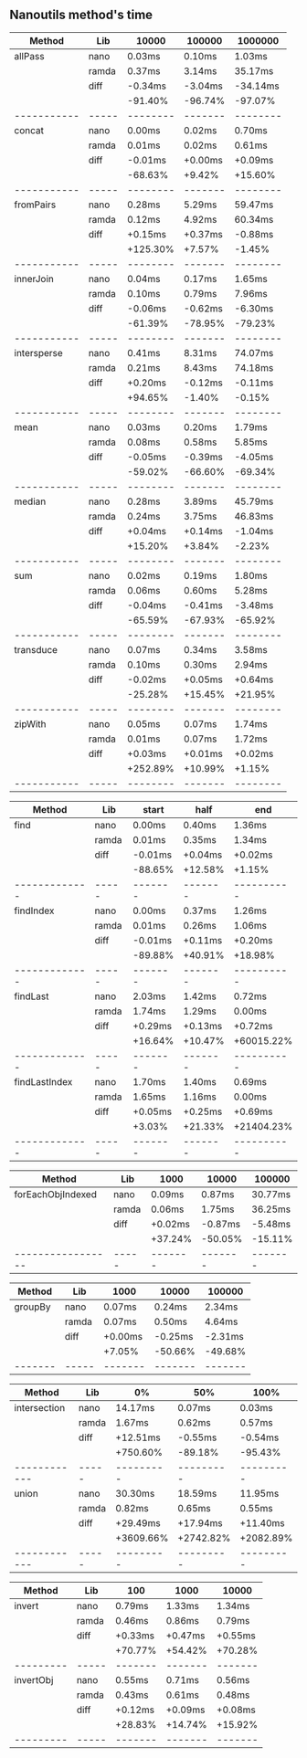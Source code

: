 ## Nanoutils method's time
| Method      | Lib   |    10000 |  100000 |  1000000 |
| ----------- | ----- | -------- | ------- | -------- |
| allPass     | nano  |   0.03ms |  0.10ms |   1.03ms |
|             | ramda |   0.37ms |  3.14ms |  35.17ms |
|             | diff  |  -0.34ms | -3.04ms | -34.14ms |
|             |       |  -91.40% | -96.74% |  -97.07% |
| ----------- | ----- | -------- | ------- | -------- |
| concat      | nano  |   0.00ms |  0.02ms |   0.70ms |
|             | ramda |   0.01ms |  0.02ms |   0.61ms |
|             | diff  |  -0.01ms | +0.00ms |  +0.09ms |
|             |       |  -68.63% |  +9.42% |  +15.60% |
| ----------- | ----- | -------- | ------- | -------- |
| fromPairs   | nano  |   0.28ms |  5.29ms |  59.47ms |
|             | ramda |   0.12ms |  4.92ms |  60.34ms |
|             | diff  |  +0.15ms | +0.37ms |  -0.88ms |
|             |       | +125.30% |  +7.57% |   -1.45% |
| ----------- | ----- | -------- | ------- | -------- |
| innerJoin   | nano  |   0.04ms |  0.17ms |   1.65ms |
|             | ramda |   0.10ms |  0.79ms |   7.96ms |
|             | diff  |  -0.06ms | -0.62ms |  -6.30ms |
|             |       |  -61.39% | -78.95% |  -79.23% |
| ----------- | ----- | -------- | ------- | -------- |
| intersperse | nano  |   0.41ms |  8.31ms |  74.07ms |
|             | ramda |   0.21ms |  8.43ms |  74.18ms |
|             | diff  |  +0.20ms | -0.12ms |  -0.11ms |
|             |       |  +94.65% |  -1.40% |   -0.15% |
| ----------- | ----- | -------- | ------- | -------- |
| mean        | nano  |   0.03ms |  0.20ms |   1.79ms |
|             | ramda |   0.08ms |  0.58ms |   5.85ms |
|             | diff  |  -0.05ms | -0.39ms |  -4.05ms |
|             |       |  -59.02% | -66.60% |  -69.34% |
| ----------- | ----- | -------- | ------- | -------- |
| median      | nano  |   0.28ms |  3.89ms |  45.79ms |
|             | ramda |   0.24ms |  3.75ms |  46.83ms |
|             | diff  |  +0.04ms | +0.14ms |  -1.04ms |
|             |       |  +15.20% |  +3.84% |   -2.23% |
| ----------- | ----- | -------- | ------- | -------- |
| sum         | nano  |   0.02ms |  0.19ms |   1.80ms |
|             | ramda |   0.06ms |  0.60ms |   5.28ms |
|             | diff  |  -0.04ms | -0.41ms |  -3.48ms |
|             |       |  -65.59% | -67.93% |  -65.92% |
| ----------- | ----- | -------- | ------- | -------- |
| transduce   | nano  |   0.07ms |  0.34ms |   3.58ms |
|             | ramda |   0.10ms |  0.30ms |   2.94ms |
|             | diff  |  -0.02ms | +0.05ms |  +0.64ms |
|             |       |  -25.28% | +15.45% |  +21.95% |
| ----------- | ----- | -------- | ------- | -------- |
| zipWith     | nano  |   0.05ms |  0.07ms |   1.74ms |
|             | ramda |   0.01ms |  0.07ms |   1.72ms |
|             | diff  |  +0.03ms | +0.01ms |  +0.02ms |
|             |       | +252.89% | +10.99% |   +1.15% |
| ----------- | ----- | -------- | ------- | -------- |

| Method        | Lib   |   start |    half |        end |
| ------------- | ----- | ------- | ------- | ---------- |
| find          | nano  |  0.00ms |  0.40ms |     1.36ms |
|               | ramda |  0.01ms |  0.35ms |     1.34ms |
|               | diff  | -0.01ms | +0.04ms |    +0.02ms |
|               |       | -88.65% | +12.58% |     +1.15% |
| ------------- | ----- | ------- | ------- | ---------- |
| findIndex     | nano  |  0.00ms |  0.37ms |     1.26ms |
|               | ramda |  0.01ms |  0.26ms |     1.06ms |
|               | diff  | -0.01ms | +0.11ms |    +0.20ms |
|               |       | -89.88% | +40.91% |    +18.98% |
| ------------- | ----- | ------- | ------- | ---------- |
| findLast      | nano  |  2.03ms |  1.42ms |     0.72ms |
|               | ramda |  1.74ms |  1.29ms |     0.00ms |
|               | diff  | +0.29ms | +0.13ms |    +0.72ms |
|               |       | +16.64% | +10.47% | +60015.22% |
| ------------- | ----- | ------- | ------- | ---------- |
| findLastIndex | nano  |  1.70ms |  1.40ms |     0.69ms |
|               | ramda |  1.65ms |  1.16ms |     0.00ms |
|               | diff  | +0.05ms | +0.25ms |    +0.69ms |
|               |       |  +3.03% | +21.33% | +21404.23% |
| ------------- | ----- | ------- | ------- | ---------- |

| Method            | Lib   |    1000 |   10000 |  100000 |
| ----------------- | ----- | ------- | ------- | ------- |
| forEachObjIndexed | nano  |  0.09ms |  0.87ms | 30.77ms |
|                   | ramda |  0.06ms |  1.75ms | 36.25ms |
|                   | diff  | +0.02ms | -0.87ms | -5.48ms |
|                   |       | +37.24% | -50.05% | -15.11% |
| ----------------- | ----- | ------- | ------- | ------- |

| Method  | Lib   |    1000 |   10000 |  100000 |
| ------- | ----- | ------- | ------- | ------- |
| groupBy | nano  |  0.07ms |  0.24ms |  2.34ms |
|         | ramda |  0.07ms |  0.50ms |  4.64ms |
|         | diff  | +0.00ms | -0.25ms | -2.31ms |
|         |       |  +7.05% | -50.66% | -49.68% |
| ------- | ----- | ------- | ------- | ------- |

| Method       | Lib   |        0% |       50% |      100% |
| ------------ | ----- | --------- | --------- | --------- |
| intersection | nano  |   14.17ms |    0.07ms |    0.03ms |
|              | ramda |    1.67ms |    0.62ms |    0.57ms |
|              | diff  |  +12.51ms |   -0.55ms |   -0.54ms |
|              |       |  +750.60% |   -89.18% |   -95.43% |
| ------------ | ----- | --------- | --------- | --------- |
| union        | nano  |   30.30ms |   18.59ms |   11.95ms |
|              | ramda |    0.82ms |    0.65ms |    0.55ms |
|              | diff  |  +29.49ms |  +17.94ms |  +11.40ms |
|              |       | +3609.66% | +2742.82% | +2082.89% |
| ------------ | ----- | --------- | --------- | --------- |

| Method    | Lib   |     100 |    1000 |   10000 |
| --------- | ----- | ------- | ------- | ------- |
| invert    | nano  |  0.79ms |  1.33ms |  1.34ms |
|           | ramda |  0.46ms |  0.86ms |  0.79ms |
|           | diff  | +0.33ms | +0.47ms | +0.55ms |
|           |       | +70.77% | +54.42% | +70.28% |
| --------- | ----- | ------- | ------- | ------- |
| invertObj | nano  |  0.55ms |  0.71ms |  0.56ms |
|           | ramda |  0.43ms |  0.61ms |  0.48ms |
|           | diff  | +0.12ms | +0.09ms | +0.08ms |
|           |       | +28.83% | +14.74% | +15.92% |
| --------- | ----- | ------- | ------- | ------- |
